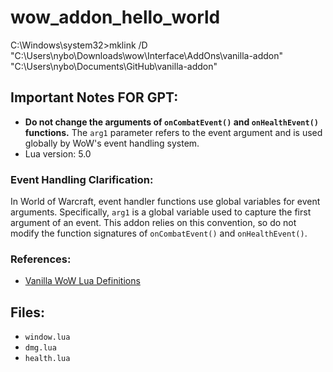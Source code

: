 # wow_addon_hello_world

C:\Windows\system32>mklink /D "C:\Users\nybo\Downloads\wow\Interface\AddOns\vanilla-addon" "C:\Users\nybo\Documents\GitHub\vanilla-addon"

## Important Notes FOR GPT:
- **Do not change the arguments of `onCombatEvent()` and `onHealthEvent()` functions.** The `arg1` parameter refers to the event argument and is used globally by WoW's event handling system.
- Lua version: 5.0
### Event Handling Clarification:
In World of Warcraft, event handler functions use global variables for event arguments. Specifically, `arg1` is a global variable used to capture the first argument of an event. This addon relies on this convention, so do not modify the function signatures of `onCombatEvent()` and `onHealthEvent()`.

### References:
- [Vanilla WoW Lua Definitions](https://github.com/refaim/Vanilla-WoW-Lua-Definitions)

## Files:
- `window.lua`
- `dmg.lua`
- `health.lua`

